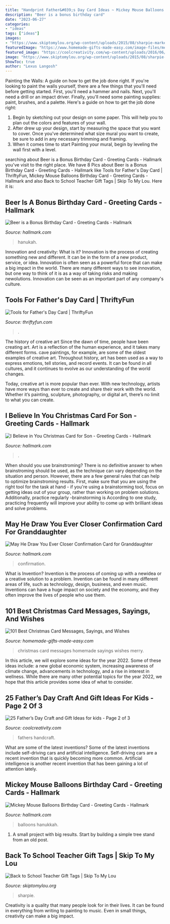 ```yaml
---
title: "Handprint Father&#039;s Day Card Ideas ~ Mickey Mouse Balloons Birthday Card"
description: "Beer is a bonus birthday card"
date: "2023-06-27"
categories:
- "ideas"
tags: ["ideas"]
images:
- "https://www.skiptomylou.org/wp-content/uploads/2015/08/sharpie-marker-teacher-gift-1.jpg"
featuredImage: "https://www.homemade-gifts-made-easy.com/image-files/merry-christmas-images-misc-home-heart-matthews-600x900.jpg"
featured_image: "https://coolcreativity.com/wp-content/uploads/2016/06/Father’s-Day-Kid-Decorated-Ties-.jpg"
image: "https://www.skiptomylou.org/wp-content/uploads/2015/08/sharpie-marker-teacher-gift-1.jpg"
ShowToc: true
author: "Lexus Langosh"
---
```



Painting the Walls: A guide on how to get the job done right.
If you're looking to paint the walls yourself, there are a few things that you'll need before getting started. First, you'll need a hammer and nails. Next, you'll need a drill or an impact driver. Finally, you'll need some painting supplies: paint, brushes, and a palette. Here's a guide on how to get the job done right: 
1) Begin by sketching out your design on some paper. This will help you to plan out the colors and features of your wall. 
2) After drew up your design, start by measuring the space that you want to cover. Once you've determined what size mural you want to create, be sure to add in any necessary trimming and framing. 
3) When it comes time to start Painting your mural, begin by leveling the wall first with a level.

	

		
searching about Beer is a Bonus Birthday Card - Greeting Cards - Hallmark you've visit to the right place. We have 8 Pics about Beer is a Bonus Birthday Card - Greeting Cards - Hallmark like Tools for Father&#039;s Day Card | ThriftyFun, Mickey Mouse Balloons Birthday Card - Greeting Cards - Hallmark and also Back to School Teacher Gift Tags | Skip To My Lou. Here it is:
		
    
## Beer Is A Bonus Birthday Card - Greeting Cards - Hallmark

<img loading=lazy src="https://www.hallmark.com/dw/image/v2/AALB_PRD/on/demandware.static/-/Sites-hallmark-master/default/dwa3049619/images/finished-goods/Beer-is-a-Bonus-Birthday-Card-root-239LGH1105_PV.1.LGH1105.jpg_Source_Image.jpg" onerror="this.onerror=null;this.src='https://tse3.mm.bing.net/th?id=OIP.9qZkZ9C1u0Rb2OMyHie4eQHaKz&amp;pid=15.1';" alt="Beer is a Bonus Birthday Card - Greeting Cards - Hallmark">

_Source: hallmark.com_

>hanukah. 

	

Innovation and creativity: What is it?
Innovation is the process of creating something new and different. It can be in the form of a new product, service, or idea. Innovation is often seen as a powerful force that can make a big impact in the world. There are many different ways to see innovation, but one way to think of it is as a way of taking risks and making newolutions. Innovation can be seen as an important part of any company's culture.

    
## Tools For Father&#039;s Day Card | ThriftyFun

<img loading=lazy src="https://img.thrfun.com/img/126/914/tools_for_fathers_day_card_fancy8.jpg" onerror="this.onerror=null;this.src='https://tse1.mm.bing.net/th?id=OIP.QnqImgdKOPtPRuwb-7kAgAHaOZ&amp;pid=15.1';" alt="Tools for Father&#039;s Day Card | ThriftyFun">

_Source: thriftyfun.com_

>. 

	

The history of creative art
Since the dawn of time, people have been creating art. Art is a reflection of the human experience, and it takes many different forms. cave paintings, for example, are some of the oldest examples of creative art.
Throughout history, art has been used as a way to express emotions, tell stories, and record events. It can be found in all cultures, and it continues to evolve as our understanding of the world changes.

 Today, creative art is more popular than ever. With new technology, artists have more ways than ever to create and share their work with the world. Whether it’s painting, sculpture, photography, or digital art, there’s no limit to what you can create.

    
## I Believe In You Christmas Card For Son - Greeting Cards - Hallmark

<img loading=lazy src="https://www.hallmark.com/dw/image/v2/AALB_PRD/on/demandware.static/-/Sites-hallmark-master/default/dw0a20a757/images/finished-goods/Heart-Ornament-Christmas-Card-for-Son_429XZH3474_05.jpg?sw=1920" onerror="this.onerror=null;this.src='https://tse2.mm.bing.net/th?id=OIP.J9sdta8WCzzhZWtntwaebAHaHa&amp;pid=15.1';" alt="I Believe in You Christmas Card for Son - Greeting Cards - Hallmark">

_Source: hallmark.com_

>. 

	

When should you use brainstroming?
There is no definitive answer to when brainstroming should be used, as the technique can vary depending on the situation and person. However, there are a few general rules that can help to optimize brainstroming results. First, make sure that you are using the right tool for the task at hand - if you're using a brainstorming tool, focus on getting ideas out of your group, rather than working on problem solutions. Additionally, practice regularly -brainstorming is According to one study, practicing frequently will improve your ability to come up with brilliant ideas and solve problems.

    
## May He Draw You Ever Closer Confirmation Card For Granddaughter

<img loading=lazy src="https://www.hallmark.com/dw/image/v2/AALB_PRD/on/demandware.static/-/Sites-hallmark-master/default/dwde769d88/images/finished-goods/Soaring-Dove-Granddaughter-Confirmation-Card_200CDS8102_01.jpg?sw=1920" onerror="this.onerror=null;this.src='https://tse1.mm.bing.net/th?id=OIP.8-sCkw6vDtwWFpq3FC3KVQHaHa&amp;pid=15.1';" alt="May He Draw You Ever Closer Confirmation Card for Granddaughter">

_Source: hallmark.com_

>confirmation. 

	

What is Invention?
Invention is the process of coming up with a newidea or a creative solution to a problem. Invention can be found in many different areas of life, such as technology, design, business, and even music. Inventions can have a huge impact on society and the economy, and they often improve the lives of people who use them.

    
## 101 Best Christmas Card Messages, Sayings, And Wishes

<img loading=lazy src="https://www.homemade-gifts-made-easy.com/image-files/merry-christmas-images-misc-home-heart-matthews-600x900.jpg" onerror="this.onerror=null;this.src='https://tse2.mm.bing.net/th?id=OIP.YfqIY7dbMgp4Z74f3v3MIgHaLH&amp;pid=15.1';" alt="101 Best Christmas Card Messages, Sayings, and Wishes">

_Source: homemade-gifts-made-easy.com_

>christmas card messages homemade sayings wishes merry. 

	

In this article, we will explore some ideas for the year 2022. Some of these ideas include: a new global economic system, increasing awareness of climate change, advancements in technology, and a rise in interest in wellness. While there are many other potential topics for the year 2022, we hope that this article provides some idea of what to consider.

    
## 25 Father’s Day Craft And Gift Ideas For Kids - Page 2 Of 3

<img loading=lazy src="https://coolcreativity.com/wp-content/uploads/2016/06/Father’s-Day-Kid-Decorated-Ties-.jpg" onerror="this.onerror=null;this.src='https://tse4.mm.bing.net/th?id=OIP.L2GXa8uInGbPsoJLa1ZWEQAAAA&amp;pid=15.1';" alt="25 Father’s Day Craft and Gift Ideas for kids - Page 2 of 3">

_Source: coolcreativity.com_

>fathers handcraft. 

	

What are some of the latest inventions?
Some of the latest inventions include self-driving cars and artificial intelligence. Self-driving cars are a recent invention that is quickly becoming more common. Artificial intelligence is another recent invention that has been gaining a lot of attention lately.

    
## Mickey Mouse Balloons Birthday Card - Greeting Cards - Hallmark

<img loading=lazy src="https://www.hallmark.com/dw/image/v2/AALB_PRD/on/demandware.static/-/Sites-hallmark-master/default/dw853f43ff/images/finished-goods/Mickey-Mouse-Balloons-Birthday-Card-root-429HBD1580_PV.1.HBD1580.JPG_Source_Image.jpg" onerror="this.onerror=null;this.src='https://tse4.mm.bing.net/th?id=OIP.KAWjDjM7zhQM8Dqjha0bAAHaKz&amp;pid=15.1';" alt="Mickey Mouse Balloons Birthday Card - Greeting Cards - Hallmark">

_Source: hallmark.com_

>balloons hanukkah. 

	

1. A small project with big results. Start by building a simple tree stand from an old post.

    
## Back To School Teacher Gift Tags | Skip To My Lou

<img loading=lazy src="https://www.skiptomylou.org/wp-content/uploads/2015/08/sharpie-marker-teacher-gift-1.jpg" onerror="this.onerror=null;this.src='https://tse1.mm.bing.net/th?id=OIP._ifbbpwNg3jfp5PvoOgmygHaLH&amp;pid=15.1';" alt="Back to School Teacher Gift Tags | Skip To My Lou">

_Source: skiptomylou.org_

>sharpie. 

	

Creativity is a quality that many people look for in their lives. It can be found in everything from writing to painting to music. Even in small things, creativity can make a big impact.

